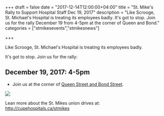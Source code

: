 +++
draft = false
date = "2017-12-14T12:00:00+04:00"
title = "St. Mike's Rally to Support Hospital Staff Dec 19, 2017"
description = "Like Scrooge, St. Michael's Hospital is treating its employees badly. It's got to stop. Join us for the rally December 19 from 4-5pm at the corner of Queen and Bond."
categories = ["stmikesevents","stmikesnews"]

+++

Like Scrooge, St. Michael's Hospital is treating its employees badly. 

It's got to stop. Join us for the rally:



## December 19, 2017: 4-5pm

- Join us at the corner of [Queen Street and Bond Street](https://encrypted.google.com/maps/place/Bond+St+%26+Queen+St+E,+Toronto,+ON/@43.6529167,-79.3791015,17z/data=!3m1!4b1!4m5!3m4!1s0x89d4cb33851419fd:0x1034f6391edf8eb4!8m2!3d43.6529167!4d-79.3769128?hl=en).

![](/img/events/rally.png)

Lean more about the St. Mikes union drives at: http://cupehospitals.ca/stmikes
